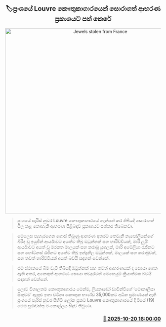 <p align='center'><b><h2 align='center' title='Jewels stolen from France's Louvre museum revealed'>🏷ප්‍රංශයේ Louvre කෞතුකාගාර‍යෙන් සොරාගත් ආභරණ ප්‍රකාශයට පත් කෙරේ</h2></b></p>
<p align='center'><img src='https://helakuru.sgp1.cdn.digitaloceanspaces.com/esana/images/lib/louvre-museum-1.jpg' width='600' alt='Jewels stolen from France's Louvre museum revealed'></p>

> ප්‍රංශයේ පැරිස් නුවර Louvre කෞතුකාගාරයේ තැන්පත් කර තිබියදී සොරාගත් මිල කළ නොහැකි ආභරණ පිළිබඳව ප්‍රකාශයට පත්කර තිබෙනවා.

> මෙලෙස පැහැරගෙන ගොස් තිබුණු ආභරණ අතරට තෙවැනි නැපෝලියන්ගේ බිරිඳ වූ ඉයුජින් ආර්යාවට අයත්ව තිබූ ඔටුන්නක් සහ හාරිච්චියක්, මාරි ලුයී ආර්යාවට අයත් වූ මරකත මාලයක් සහ කරාබු යුගලක්, මාරි අමේලියා රැජිනට සහ හෝට්නස් රැජිනට අයත්ව තිබූ ඉන්ද්‍රනීල ඔටුන්නක්, මාලයක් සහ කරාබුවක්, සහ තවත් හාරිච්චියක් අයත් බවයි සඳහන් වෙන්නේ.

> එම ස්ථානයේ බිම වැටී තිබියදී ඔටුන්නක් සහ තවත් ආභරණයක් ද සොයා ගෙන ඇති අතර, අනෙකුත් ආභරණ සොයා තවදුරටත් මෙහෙයුම් ක්‍රියාත්මක බවයි සඳහන් වෙන්නේ.

> ලොව විශාලතම කෞතුකාගාරය මෙන්ම, ලියනාඩෝ ඩාවින්චිගේ ‘මොනාලිසා සිතුවම’ ඇතුළු ඉතා වටිනා කෞතුක භාණ්ඩ 35,000කට අධික ප්‍රමාණයක් ඇති ප්‍රංශයේ පැරිස් නුවර පිහිටි ලෝක ප්‍රකට Louvre කෞතුකාගාරයේ දී ඊයේ (19) මෙම පුරාවස්තු මංකොල්ලය සිදුව තිබුණා.



<h3 align='right'><a href='https://www.helakuru.lk/esana/p/114618/'>📅 2025-10-20 16:00:00</a></h3>
